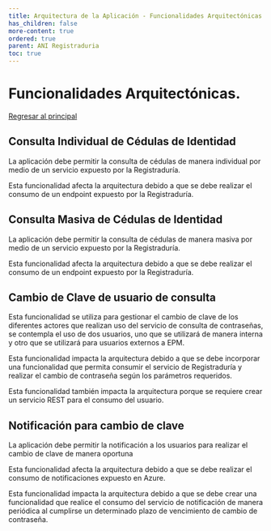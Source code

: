 ```yaml
---
title: Arquitectura de la Aplicación - Funcionalidades Arquitectónicas
has_children: false
more-content: true
ordered: true
parent: ANI Registraduria 
toc: true
---
```


# Funcionalidades Arquitectónicas.

[Regresar al principal](../../plantilla-arquitectura-aplicacion.html)

## **Consulta Individual de Cédulas de Identidad**

La aplicación debe permitir la consulta de cédulas de manera individual por medio de un servicio expuesto por la Registraduría.

Esta funcionalidad afecta la arquitectura debido a que se debe realizar el consumo de un endpoint expuesto por la Registraduría.

## **Consulta Masiva de Cédulas de Identidad**

La aplicación debe permitir la consulta de cédulas de manera masiva por medio de un servicio expuesto por la Registraduría.

Esta funcionalidad afecta la arquitectura debido a que se debe realizar el consumo de un endpoint expuesto por la Registraduría.

## **Cambio de Clave de usuario de consulta**

Esta funcionalidad se utiliza para gestionar el cambio de clave de los diferentes actores que realizan uso del servicio de consulta de contraseñas, se contempla el uso de dos usuarios, uno que se utilizará de manera interna y otro que se utilizará para usuarios externos a EPM.

Esta funcionalidad impacta la arquitectura debido a que se debe incorporar una funcionalidad que permita consumir el servicio de Registraduría y realizar el cambio de contraseña según los parámetros requeridos.

Esta funcionalidad también impacta la arquitectura porque se requiere crear un servicio REST para el consumo del usuario.

## **Notificación para cambio de clave**

La aplicación debe permitir la notificación a los usuarios para realizar el cambio de clave de manera oportuna

Esta funcionalidad afecta la arquitectura debido a que se debe realizar el consumo de notificaciones expuesto en Azure.

Esta funcionalidad impacta la arquitectura debido a que se debe crear una funcionalidad que realice el consumo del servicio de notificación de manera periódica al cumplirse un determinado plazo de vencimiento de cambio de contraseña.
